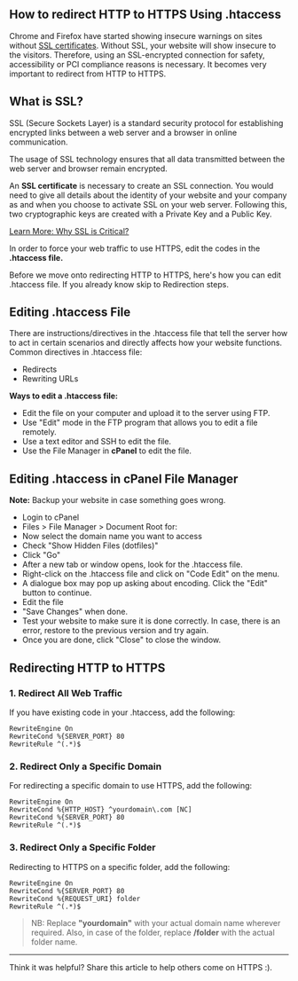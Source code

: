## How to redirect HTTP to HTTPS Using .htaccess

Chrome and Firefox have started showing insecure warnings on sites without [SSL certificates](https://www.instantssl.com/ssl.html). Without SSL, your website
will show insecure to the visitors. Therefore, using an SSL-encrypted connection
for safety, accessibility or PCI compliance reasons is necessary. It becomes
very important to redirect from HTTP to HTTPS.


## What is SSL?

SSL (Secure Sockets Layer) is a standard security protocol for establishing
encrypted links between a web server and a browser in online communication.

The usage of SSL technology ensures that all data transmitted between the web
server and browser remain encrypted.

An **SSL certificate** is necessary to create an SSL connection. You would need to
give all details about the identity of your website and your company as and when
you choose to activate SSL on your web server. Following this, two cryptographic keys are created with a Private Key and a Public Key.

[Learn More: Why SSL is
Critical?](https://www.sslrenewals.com/blog/why-is-ssl-important-benefits-of-using-ssl-certificate)

In order to force your web traffic to use HTTPS, edit the codes in the
**.htaccess file.**

Before we move onto redirecting HTTP to HTTPS, here's how you can edit .htaccess
file. If you already know skip to Redirection steps.

## Editing .htaccess File

There are instructions/directives in the .htaccess file that tell the server how
to act in certain scenarios and directly affects how your website functions.
Common directives in .htaccess file:

* Redirects
* Rewriting URLs

**Ways to edit a .htaccess file:**

-  Edit the file on your computer and upload it to the server using FTP.
-  Use "Edit" mode in the FTP program that allows you to edit a file remotely.
-  Use a text editor and SSH to edit the file.
-  Use the File Manager in **cPanel** to edit the file.

## Editing .htaccess in cPanel File Manager

**Note:** Backup your website in case something goes wrong.

-  Login to cPanel
-  Files > File Manager > Document Root for:
-  Now select the domain name you want to access
-  Check "Show Hidden Files (dotfiles)"
-  Click "Go"
-  After a new tab or window opens, look for the .htaccess file.
-  Right-click on the .htaccess file and click on "Code Edit" on the menu.
-  A dialogue box may pop up asking about encoding. Click the "Edit" button to
continue.
-  Edit the file
-  "Save Changes" when done.
-  Test your website to make sure it is done correctly. In case, there is an error,
restore to the previous version and try again.
-  Once you are done, click "Close" to close the window.

## Redirecting HTTP to HTTPS

### 1. Redirect All Web Traffic

If you have existing code in your .htaccess, add the following:

```
RewriteEngine On
RewriteCond %{SERVER_PORT} 80
RewriteRule ^(.*)$ 
```

### 2. Redirect Only a Specific Domain

For redirecting a specific domain to use HTTPS, add the following:

```
RewriteEngine On
RewriteCond %{HTTP_HOST} ^yourdomain\.com [NC]
RewriteCond %{SERVER_PORT} 80
RewriteRule ^(.*)$ 
```

### 3. Redirect Only a Specific Folder

Redirecting to HTTPS on a specific folder, add the following:

```
RewriteEngine On
RewriteCond %{SERVER_PORT} 80
RewriteCond %{REQUEST_URI} folder
RewriteRule ^(.*)$ 
```

> NB: Replace **"yourdomain"** with your actual domain name wherever required.
Also, in case of the folder, replace **/folder** with the actual folder name.

---

Think it was helpful? Share this article to help others come on HTTPS :).

